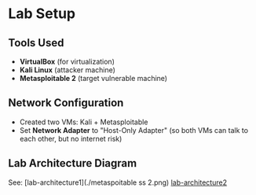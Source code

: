 # Lab Setup

## Tools Used
- **VirtualBox** (for virtualization)
- **Kali Linux** (attacker machine)
- **Metasploitable 2** (target vulnerable machine)

## Network Configuration
- Created two VMs: Kali + Metasploitable
- Set **Network Adapter** to "Host-Only Adapter" (so both VMs can talk to each other, but no internet risk) 

## Lab Architecture Diagram
See: [lab-architecture1](./metaspoitable ss 2.png)
      [lab-architecture2](./ss1.png)
